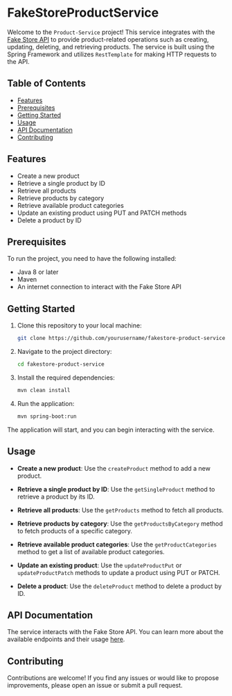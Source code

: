 # FakeStoreProductService

Welcome to the `Product-Service` project! This service integrates with the [Fake Store API](https://fakestoreapi.com/) to provide product-related operations such as creating, updating, deleting, and retrieving products. The service is built using the Spring Framework and utilizes `RestTemplate` for making HTTP requests to the API.

## Table of Contents

- [Features](#features)
- [Prerequisites](#prerequisites)
- [Getting Started](#getting-started)
- [Usage](#usage)
- [API Documentation](#api-documentation)
- [Contributing](#contributing)

## Features

- Create a new product
- Retrieve a single product by ID
- Retrieve all products
- Retrieve products by category
- Retrieve available product categories
- Update an existing product using PUT and PATCH methods
- Delete a product by ID

## Prerequisites

To run the project, you need to have the following installed:

- Java 8 or later
- Maven
- An internet connection to interact with the Fake Store API

## Getting Started

1. Clone this repository to your local machine:

    ```bash
    git clone https://github.com/yourusername/fakestore-product-service.git
    ```

2. Navigate to the project directory:

    ```bash
    cd fakestore-product-service
    ```

3. Install the required dependencies:

    ```bash
    mvn clean install
    ```

4. Run the application:

    ```bash
    mvn spring-boot:run
    ```

The application will start, and you can begin interacting with the service.

## Usage

- **Create a new product**: Use the `createProduct` method to add a new product.

- **Retrieve a single product by ID**: Use the `getSingleProduct` method to retrieve a product by its ID.

- **Retrieve all products**: Use the `getProducts` method to fetch all products.

- **Retrieve products by category**: Use the `getProductsByCategory` method to fetch products of a specific category.

- **Retrieve available product categories**: Use the `getProductCategories` method to get a list of available product categories.

- **Update an existing product**: Use the `updateProductPut` or `updateProductPatch` methods to update a product using PUT or PATCH.

- **Delete a product**: Use the `deleteProduct` method to delete a product by ID.

## API Documentation

The service interacts with the Fake Store API. You can learn more about the available endpoints and their usage [here](https://fakestoreapi.com/docs).

## Contributing

Contributions are welcome! If you find any issues or would like to propose improvements, please open an issue or submit a pull request.
